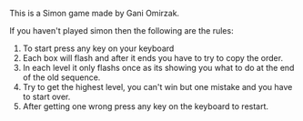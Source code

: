 This is a Simon game made by Gani Omirzak.

If you haven't played simon then the following are the rules:
1. To start press any key on your keyboard
2. Each box will flash and after it ends you have to try to copy the order.
3. In each level it only flashs once as its showing you what to do at the end of the old sequence.
4. Try to get the highest level, you can't win but one mistake and you have to start over.
5. After getting one wrong press any key on the keyboard to restart.
